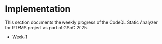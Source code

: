# Implementation

This section documents the weekly progress of the CodeQL Static Analyzer for RTEMS project as part of GSoC 2025.

- [Week-1](./week-1.md)

